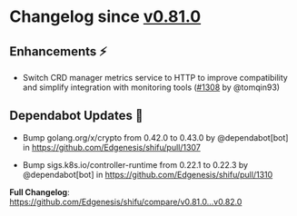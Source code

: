 # Changelog since [v0.81.0](https://github.com/Edgenesis/shifu/releases/tag/v0.81.0)

## Enhancements ⚡

- Switch CRD manager metrics service to HTTP to improve compatibility and simplify integration with monitoring tools ([#1308](https://github.com/Edgenesis/shifu/pull/1308) by @tomqin93)

## Dependabot Updates 🤖

- Bump golang.org/x/crypto from 0.42.0 to 0.43.0 by @dependabot[bot] in https://github.com/Edgenesis/shifu/pull/1307

- Bump sigs.k8s.io/controller-runtime from 0.22.1 to 0.22.3 by @dependabot[bot] in https://github.com/Edgenesis/shifu/pull/1310

**Full Changelog**: https://github.com/Edgenesis/shifu/compare/v0.81.0...v0.82.0